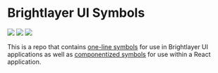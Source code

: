# Brightlayer UI Symbols
[![](https://img.shields.io/npm/v/@brightlayer-ui/symbols.svg?label=@brightlayer-ui/symbols&style=flat)](https://www.npmjs.com/package/@brightlayer-ui/symbols)
[![](https://img.shields.io/npm/v/@brightlayer-ui/symbols-mui.svg?label=@brightlayer-ui/symbols-mui&style=flat)](https://www.npmjs.com/package/@brightlayer-ui/symbols-mui)
[![](https://img.shields.io/circleci/project/github/etn-ccis/blui-symbols/master.svg?style=flat)](https://circleci.com/gh/etn-ccis/blui-symbols/tree/master)

This is a repo that contains [one-line symbols](https://github.com/etn-ccis/blui-symbols/tree/master/symbols) for use in Brightlayer UI applications as well as [componentized symbols](https://github.com/etn-ccis/blui-symbols/tree/master/symbols-mui) for use within a React application.
